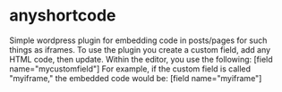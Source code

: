 # anyshortcode
Simple wordpress plugin for embedding code in posts/pages for such things as iframes.
To use the plugin you create a custom field, add any HTML code, then update. 
Within the editor, you use the following: [field name="mycustomfield"]
For example, if the custom field is called "myiframe," the embedded 
code would be: [field name="myiframe"]

